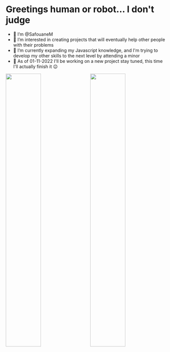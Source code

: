 # Greetings human or robot… I don't judge
- 👋 I’m @SafouaneM
- 👀 I’m interested in creating projects that will eventually help other people with their problems
- 🌱 I’m currently expanding my Javascript knowledge, and I'm trying to develop my other skills to the next level by attending a minor
- 🍂 As of 01-11-2022 I'll be working on a new project stay tuned, this time I'll actually finish it 😉 

<!---
SafouaneM/SafouaneM is a ✨ special ✨ repository because its `README.md` (this file) appears on your GitHub profile.
You can click the Preview link to take a look at your changes.
--->


  <img align="left" width="47%" src="https://github-readme-stats.vercel.app/api?username=SafouaneM&show_icons=true&count_private=true" />

                                                                                                                                      


  <img align="right" width="47%" src="https://github-readme-stats.vercel.app/api/top-langs/?username=SafouaneM&layout=compact&langs_count=6" />

